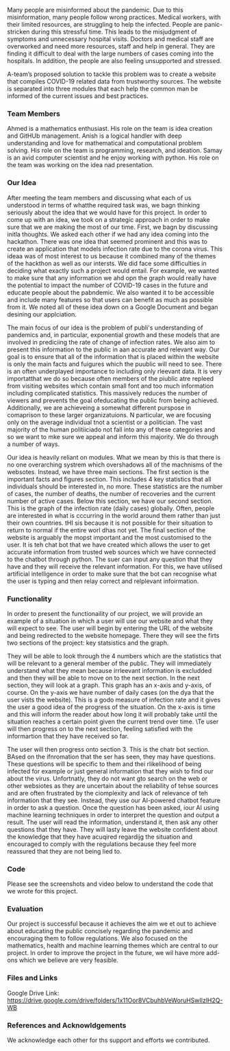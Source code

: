 
Many people are misinformed about the pandemic. Due to this misinformation, many people follow wrong practices. Medical workers, with their limited resources, are struggling to help the infected. People are panic-stricken during this stressful time. This leads to the misjudgment of symptoms and unnecessary hospital visits. Doctors and medical staff are overworked and need more resources, staff and help in general. They are finding it difficult to deal with the large numbers of cases coming into the hospitals. In addition, the people are also feeling unsupported and stressed.

A-team’s proposed solution to tackle this problem was to create a website that compiles COVID-19 related data from trustworthy sources. The website is separated into three modules that each help the common man be informed of the current issues and best practices.

### Team Members

Ahmed is a mathematics enthusiast. His role on the team is idea creation and GitHUb management. Anish is a logical handler with deep understanding and love for mathematical and computational problem solving. His role on the team is programming, research, and ideation. Samay is an avid computer scientist and he enjoy working with python. His role on the team was working on the idea nad presentation.

### Our Idea

After meeting the team members and discussing what each of us understood in terms of whatthe required task was, we bagn thinking seriously about the idea that we would have for this project. In order to come up with an idea, we took on a strategic approach in order to make sure that we are making the most of our time. First, we bagn by discussing initla thoughts. We asked each other if we had any idea coming into the hackathon. There was one idea that seemed prominent and this was to create an application that models infection rate due to the corona virus. This ideaa was of most interest to us because it combined many of the themes of the hackthon as well as our intersts. We did face some difficulties in deciding what exactly such a project would entail. For example, we wanted to make sure that any information we ahd opn the graph would really have the potential to impact the number of COVID-19 cases in the future and educate people about the pabndemic. We also wanted it to be accessible and include many features so that users can benefit as much as possible from it. We noted all of these idea down on a Google Document and began desining our applciation.

The main focus of our idea is the problem of publi's understanding of pandemics and, in particular, exponential growth and these models that are involved in prediciing the rate of change of infection rates. We also aim to present this information to the public in aan accurate and relevant way. Our goal is to ensure that all of the information that is placed within the website is only the main facts and fuigures which the puublic will need to see. There is an often underplayed importance to including only rleevant data. It is very importatthat we do so because  often members of the piublic atre repleed from visiting websites which contain small font and too much information including complicated statistics. This massively reduces the number of viewers and prevents the goal ofeducating the public from being achieved. Additionally, we are achieveing a somewhat different purspose in comaprison to these larger organizatuions. N particular, we are focusing only on the average individual tnot a scientist or a politician. The vast majority of the human politiiciado not fall into any of these  categories and so we want to mke sure we appeal and inform this majority. We do through a number of ways.

Our idea is heavily reliant on modules. What we mean by this is that there is no one overarching systrem which overshadows all of the machnisms of the websotes. Instead, we have three main sections. The first section is  the important facts and figures section. This includes 4 key statistics that all individuals should be interested in, no more. These statistics are the number of cases, the number of deaths, the number of recoveries and the current number of active cases. Below this section,  we have our second section. This is the graph of the infection rate (daily cases) globally. Often, people are interested in what is cccurring in the world around them rather than just their own countries. tHI sis because it is not possible for their situation to return to normal if the entire worl dhas not yet. The final section of the website is arguably the mopst important and the most customised to the user. It is teh chat bot that we have created which allows the user to get accurate information from trusted web sources which we have connected to the chatbot through python. The suer can input any question that they have and they will receive the relevant information. For this, we have utilised artificial intelligence in order to make sure that the bot can recognise what the user is typing and then relay correct and relplevant infoirmation.

### Functionality

In order to present the functionaility of our project, we will provide an example of a situation in which a user will use our website and what they will expect to see. The user will begin by entering the URL of the website and being redirected to the website homepage. There they will see the firts two sections of the project: key statsistics and the graph.

They will be able to look through the 4 numbers which are the statistics that will be relevant to a general member of the public. They will immediately understand what they mean because irrleevant information is excludded and then they will be able to move on to the next section. In the next section, they will look at a graph. This graph has an x-axis and y-axis, of course. On the y-axis we have number of daily cases (on the dya that the user vists the website). This is a godo measure of infection rate and it gives the user a good idea of the progress of the situation. On the x-axis is time and this will inform the reader about how long it will probably take until the situation reaches a certain point given the current trend over time. \Te user will then progress on to the next section, feeling satisfied with the informartion that they have received so far.

The user will then progress onto section 3. This is the chatr bot section. BAsed on the ifnromation that the ser has seen, they may have questions. These questions will be specific to them and thei rlikelihood of being infected for example or just general information that they wish to find our about the virus. Unfortnatly, they do not want gto search on the web or other websiotes as they are uncertain about the reliability of tehse sources and are often frustrated by the ciomplexity and lack of relevance of teh information that they see. Instead, they use our AI-powered chatbot feature in order to ask a question. Once the question has been asked, iour AI using machine learning techniques in order to interpret the question and output a result. The user will read the information, understand it, then ask any other questions that they have. They will lasty leave the website confident about the knowledge that they have acuqired regardijg the situation and encouraged to comply with the regulations because they feel more reassured that they are not being lied to.

### Code

Please see the screenshots and video below to understand the code that we wrote for this project.

### Evaluation

Our project is successful because it achieves the aim we et out to achieve about educating the public concisely regarding the pandemic and encouraging them to follow regulations. We also focused on the mathematics, health and machine learning themes which are central to our project. In order to improve the project in the future, we wil have more add-ons which we believe are very feasible.

### Files and Links

Google Drive Link: https://drive.google.com/drive/folders/1x11Oor8VCbuhbVeWoruHSwIlzlH2Q-WB

### References and Acknowldgements

We acknowledge each other for ths support and efforts we contributed.
